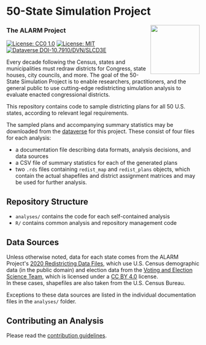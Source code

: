 # 50-State Simulation Project

<img src="https://alarm-redist.github.io/assets/alarm_256_tr.png" align="right" height=128>

### The ALARM Project

[![License: CC0 1.0](https://img.shields.io/badge/Data%20License-Public%20domain-lightgrey.svg)](https://creativecommons.org/publicdomain/zero/1.0/)
[![License: MIT](https://img.shields.io/badge/Software%20License-MIT-yellow.svg)](https://opensource.org/licenses/MIT)
[![Dataverse DOI-10.7910/DVN/SLCD3E](<https://img.shields.io/badge/Dataverse DOI-10.7910/DVN/SLCD3E-orange>)](https://doi.org/10.7910/DVN/SLCD3E)

Every decade following the Census, states and municipalities must redraw districts for Congress, state houses, city councils, and more.
The goal of the 50-State Simulation Project is to enable researchers, practitioners, and the general public to use cutting-edge redistricting simulation analysis to evaluate enacted congressional districts.

This repository contains code to sample districting plans for all 50 U.S.
states, according to relevant legal requirements.

The sampled plans and accompanying summary statistics may be downloaded from
the [dataverse](https://dataverse.harvard.edu/dataset.xhtml?persistentId=doi%3A10.7910%2FDVN%2FSLCD3E)
for this project. These consist of four files for each analysis:
- a documentation file describing data formats, analysis decisions, and data sources
- a CSV file of summary statistics for each of the generated plans
- two `.rds` files containing `redist_map` and `redist_plans` objects, which
contain the actual shapefiles and district assignment matrices and may be used
for further analysis.

## Repository Structure

- `analyses/` contains the code for each self-contained analysis
- `R/` contains common analysis and repository management code

## Data Sources

Unless otherwise noted, data for each state comes from the ALARM Project's
[2020 Redistricting Data Files](https://alarm-redist.github.io/posts/2021-08-10-census-2020/),
which use U.S. Census demographic data (in the public domain) and election data 
from the [Voting and Election Science Team](https://dataverse.harvard.edu/dataverse/electionscience), 
which is licensed  under a [CC BY 4.0](https://creativecommons.org/licenses/by/4.0/) license.  
In these cases, shapefiles are also taken from the U.S. Census Bureau.

Exceptions to these data sources are listed in the individual documentation files 
in the `analyses/` folder.

## Contributing an Analysis
Please read the [contribution guidelines](https://github.com/alarm-redist/fifty-states/blob/main/CONTRIBUTING.md).
